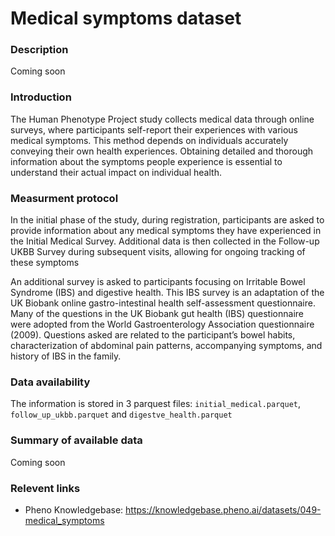 # Medical symptoms dataset

### Description 

Coming soon

### Introduction

The Human Phenotype Project study collects medical data through online surveys, where participants self-report their experiences with various medical symptoms. This method depends on individuals accurately conveying their own health experiences. Obtaining detailed and thorough information about the symptoms people experience is essential to understand their actual impact on individual health.

### Measurment protocol 
<!-- long measurment protocol for the data browser -->
In the initial phase of the study, during registration, participants are asked to provide information about any medical symptoms they have experienced in the Initial Medical Survey. Additional data is then collected in the Follow-up UKBB Survey during subsequent visits, allowing for ongoing tracking of these symptoms

An additional survey is asked to participants focusing on Irritable Bowel Syndrome (IBS) and digestive health. This IBS survey is an adaptation of the UK Biobank online gastro-intestinal health self-assessment questionnaire. Many of the questions in the UK Biobank gut health (IBS) questionnaire were adopted from the World Gastroenterology Association questionnaire (2009).
Questions asked are related to the participant’s bowel habits, characterization of abdominal pain patterns, accompanying symptoms, and history of IBS in the family.

### Data availability 
<!-- for the example notebooks -->
The information is stored in 3 parquest files: `initial_medical.parquet`, `follow_up_ukbb.parquet` and `digestve_health.parquet` 

### Summary of available data 
<!-- for the data browser -->
Coming soon

### Relevent links

* Pheno Knowledgebase: https://knowledgebase.pheno.ai/datasets/049-medical_symptoms
